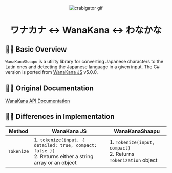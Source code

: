 <div align='center'>

![crabigator gif](https://piskel-imgstore-b.appspot.com/img/023a2e9e-2469-11ed-9410-9f496479153e.gif)

</div>

<div align='center'>
<h1>ワナカナ ↔️ WanaKana ↔️ わなかな</h1>
</div>

## 🐊🦀 Basic Overview

`WanaKanaShaapu` is a utility library for converting Japanese characters to the Latin ones and detecting the Japanese language in a given input. The C# version is ported from <a href="https://github.com/wanikani/wanakana" title="ft_shrek">WanaKana JS</a> v5.0.0.

## 🐊🦀 Original Documentation

[WanaKana API Documentation](https://wanakana.com/docs/global.html)

## 🐊🦀 Differences in Implementation


| Method | WanaKana JS | WanaKanaShaapu |
| --- | --- | --- |
| `Tokenize` | 1. `tokenize(input, { detailed: true, compact: false })` </br> 2. Returns either a string array or an object | 1. `Tokenize(input, compact)` </br> 2. Returns `Tokenization` object